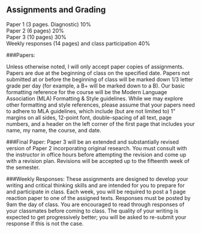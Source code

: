 ## Assignments and Grading

Paper 1 (3 pages. Diagnostic)   10%  
Paper 2 (6 pages)               20%  
Paper 3 (10 pages)              30%    
Weekly responses (14 pages)   and class participation 			  40%

###Papers:

Unless otherwise noted, I will only accept paper copies of assignments. Papers are due at the beginning of class on the specified date. Papers not submitted at or before the beginning of class will be marked down 1/3 letter grade per day (for example, a B+ will be marked down to a B).
Our basic formatting reference for the course will be the Modern Language Association (MLA) Formatting & Style guidelines. While we may explore other formatting and style references, please assume that your papers need to adhere to MLA guidelines, which include (but are not limited to) 1” margins on all sides, 12-point font, double-spacing of all text, page numbers, and a header on the left corner of the first page that includes your name, my name, the course, and date.

###Final Paper:
Paper 3 will be an extended and substantially revised version of Paper 2 incorporating original research. You must consult with the instructor in office hours before attempting the revision and come up with a revision plan. Revisions will be accepted up to the fifteenth week of the semester. 

###Weekly Responses:
These assignments are designed to develop your writing and critical thinking skills and are intended for you to prepare for and participate in class. Each week, you will be required to post a 1 page reaction paper to one of the assigned texts. Responses must be posted by 9am the day of class. You are encouraged to read through responses of your classmates before coming to class. 
The quality of your writing is expected to get progressively better; you will be asked to re-submit your response if this is not the case.
